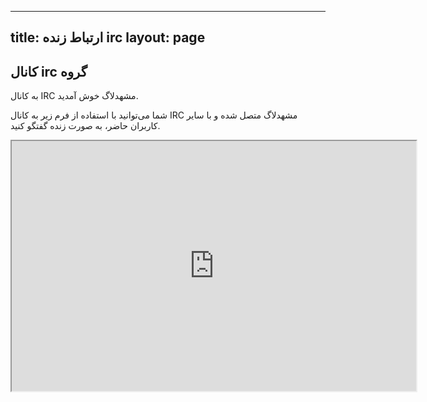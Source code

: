 ----------
title: ارتباط زنده irc
layout: page
----------

## کانال irc گروه

به کانال IRC مشهدلاگ خوش آمدید.

شما می‌توانید با استفاده از فرم زیر به کانال IRC مشهدلاگ متصل شده و با سایر کاربران حاضر، به صورت زنده گفتگو کنید.

<p align="center"><iframe src="http://webchat.freenode.net?channels=%23mashhadlug&uio=OT10cnVlJjExPTM2OQ6d" width="647" height="400"></iframe></p>
